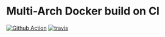 # Multi-Arch Docker build on CI

[![Github Action](https://github.com/alpine-docker/multi-arch-docker-build-on-ci/workflows/build/badge.svg)](https://github.com/alpine-docker/multi-arch-docker-build-on-ci/actions)
[![travis](https://api.travis-ci.com/alpine-docker/multi-arch-docker-build-on-ci.svg?branch=master)](https://travis-ci.com/alpine-docker/multi-arch-docker-build-on-ci/builds)

